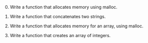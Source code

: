 0. Write a function that allocates memory using malloc.

1. Write a function that concatenates two strings.

2. Write a function that allocates memory for an array, using malloc.

3. Write a function that creates an array of integers.

